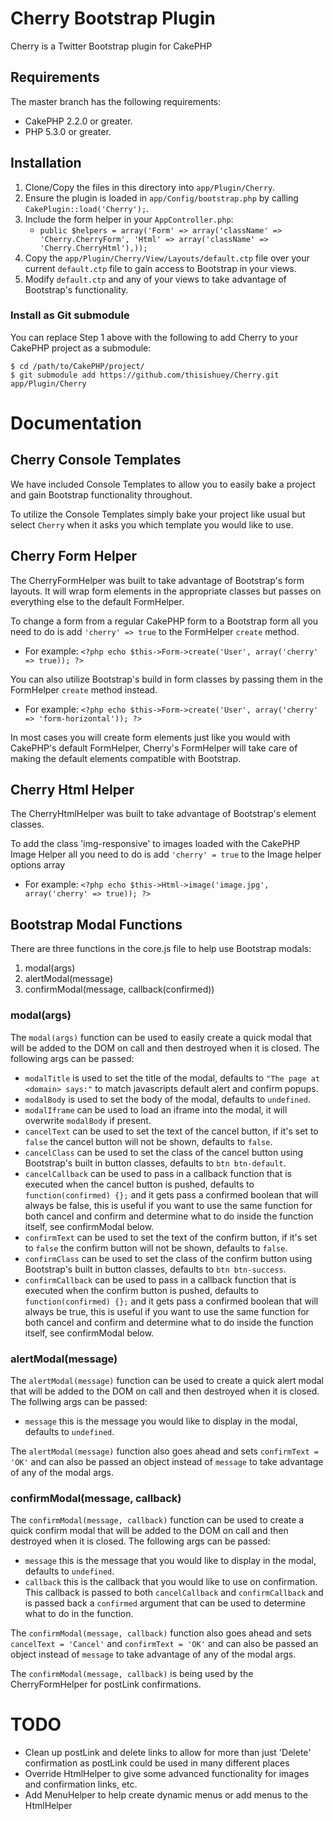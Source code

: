 # Cherry Bootstrap Plugin

Cherry is a Twitter Bootstrap plugin for CakePHP

## Requirements

The master branch has the following requirements:

* CakePHP 2.2.0 or greater.
* PHP 5.3.0 or greater.

## Installation

1. Clone/Copy the files in this directory into `app/Plugin/Cherry`.
2. Ensure the plugin is loaded in `app/Config/bootstrap.php` by calling `CakePlugin::load('Cherry');`.
3. Include the form helper in your `AppController.php`:
	* `public $helpers = array('Form' => array('className' => 'Cherry.CherryForm', 'Html' => array('className' => 'Cherry.CherryHtml'),));`
4. Copy the `app/Plugin/Cherry/View/Layouts/default.ctp` file over your current `default.ctp` file to gain access to Bootstrap in your views.
5. Modify `default.ctp` and any of your views to take advantage of Bootstrap's functionality.

### Install as Git submodule

You can replace Step 1 above with the following to add Cherry to your CakePHP project as a submodule:

```
$ cd /path/to/CakePHP/project/
$ git submodule add https://github.com/thisishuey/Cherry.git app/Plugin/Cherry
```

# Documentation

## Cherry Console Templates

We have included Console Templates to allow you to easily bake a project and gain Bootstrap functionality throughout.

To utilize the Console Templates simply bake your project like usual but select `Cherry` when it asks you which template you would like to use.

## Cherry Form Helper

The CherryFormHelper was built to take advantage of Bootstrap's form layouts. It will wrap form elements in the appropriate classes but passes on everything else to the default FormHelper.

To change a form from a regular CakePHP form to a Bootstrap form all you need to do is add `'cherry' => true` to the FormHelper `create` method.

* For example: `<?php echo $this->Form->create('User', array('cherry' => true)); ?>`

You can also utilize Bootstrap's build in form classes by passing them in the FormHelper `create` method instead.

* For example: `<?php echo $this->Form->create('User', array('cherry' => 'form-horizontal')); ?>`
 
In most cases you will create form elements just like you would with CakePHP's default FormHelper, Cherry's FormHelper will take care of making the default elements compatible with Bootstrap.

## Cherry Html Helper

The CherryHtmlHelper was built to take advantage of Bootstrap's element classes. 

To add the class 'img-responsive' to images loaded with the CakePHP Image Helper all you need to do is add `'cherry' = true` to the Image helper options array

* For example: `<?php echo $this->Html->image('image.jpg', array('cherry' => true)); ?>`


## Bootstrap Modal Functions

There are three functions in the core.js file to help use Bootstrap modals:

1. modal(args)
2. alertModal(message)
3. confirmModal(message, callback(confirmed))

### modal(args)

The `modal(args)` function can be used to easily create a quick modal that will be added to the DOM on call and then destroyed when it is closed. The following args can be passed:

* `modalTitle` is used to set the title of the modal, defaults to `"The page at <domain> says:"` to match javascripts default alert and confirm popups.
* `modalBody` is used to set the body of the modal, defaults to `undefined`.
* `modalIframe` can be used to load an iframe into the modal, it will overwrite `modalBody` if present.
* `cancelText` can be used to set the text of the cancel button, if it's set to `false` the cancel button will not be shown, defaults to `false`.
* `cancelClass` can be used to set the class of the cancel button using Bootstrap's built in button classes, defaults to `btn btn-default`.
* `cancelCallback` can be used to pass in a callback function that is executed when the cancel button is pushed, defaults to `function(confirmed) {};` and it gets pass a confirmed boolean that will always be false, this is useful if you want to use the same function for both cancel and confirm and determine what to do inside the function itself, see confirmModal below.
* `confirmText` can be used to set the text of the confirm button, if it's set to `false` the confirm button will not be shown, defaults to `false`.
* `confirmClass` can be used to set the class of the confirm button using Bootstrap's built in button classes, defaults to `btn btn-success`.
* `confirmCallback` can be used to pass in a callback function that is executed when the confirm button is pushed, defaults to `function(confirmed) {};` and it gets pass a confirmed boolean that will always be true, this is useful if you want to use the same function for both cancel and confirm and determine what to do inside the function itself, see confirmModal below.

### alertModal(message)

The `alertModal(message)` function can be used to create a quick alert modal that will be added to the DOM on call and then destroyed when it is closed. The follwing args can be passed:

* `message` this is the message you would like to display in the modal, defaults to `undefined`.

The `alertModal(message)` function also goes ahead and sets `confirmText = 'OK'` and can also be passed an object instead of `message` to take advantage of any of the modal args.

### confirmModal(message, callback)

The `confirmModal(message, callback)` function can be used to create a quick confirm modal that will be added to the DOM on call and then destroyed when it is closed. The following args can be passed:

* `message` this is the message that you would like to display in the modal, defaults to `undefined`.
* `callback` this is the callback that you would like to use on confirmation. This callback is passed to both `cancelCallback` and `confirmCallback` and is passed back a `confirmed` argument that can be used to determine what to do in the function.

The `confirmModal(message, callback)` function also goes ahead and sets `cancelText = 'Cancel'` and  `confirmText = 'OK'` and can also be passed an object instead of `message` to take advantage of any of the modal args.

The `confirmModal(message, callback)` is being used by the CherryFormHelper for postLink confirmations.

# TODO

* Clean up postLink and delete links to allow for more than just 'Delete' confirmation as postLink could be used in many different places
* Override HtmlHelper to give some advanced functionality for images and confirmation links, etc.
* Add MenuHelper to help create dynamic menus or add menus to the HtmlHelper
